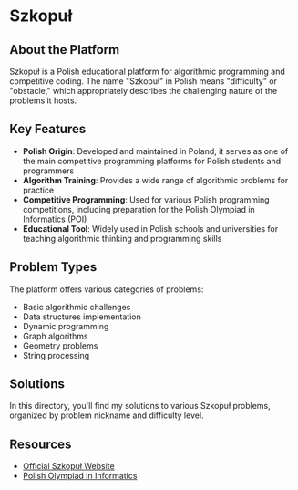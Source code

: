 # Szkopuł

## About the Platform

Szkopuł is a Polish educational platform for algorithmic programming and competitive coding. The name "Szkopuł" in Polish means "difficulty" or "obstacle," which appropriately describes the challenging nature of the problems it hosts.

## Key Features

- **Polish Origin**: Developed and maintained in Poland, it serves as one of the main competitive programming platforms for Polish students and programmers
- **Algorithm Training**: Provides a wide range of algorithmic problems for practice
- **Competitive Programming**: Used for various Polish programming competitions, including preparation for the Polish Olympiad in Informatics (POI)
- **Educational Tool**: Widely used in Polish schools and universities for teaching algorithmic thinking and programming skills

## Problem Types

The platform offers various categories of problems:
- Basic algorithmic challenges
- Data structures implementation
- Dynamic programming
- Graph algorithms
- Geometry problems
- String processing

## Solutions

In this directory, you'll find my solutions to various Szkopuł problems, organized by problem nickname and difficulty level.

## Resources

- [Official Szkopuł Website](https://szkopul.edu.pl/)
- [Polish Olympiad in Informatics](https://oi.edu.pl/)
